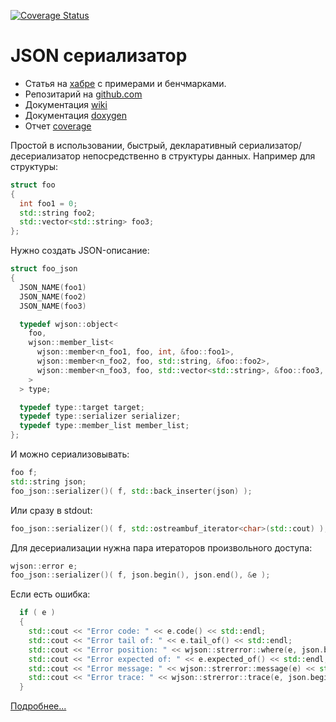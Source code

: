 [![Coverage Status](https://coveralls.io/repos/github/mambaru/wjson/badge.svg?branch=master)](https://coveralls.io/github/mambaru/wjson?branch=master)


# JSON сериализатор

* Статья на [хабре](https://habrahabr.ru/post/311262/) с примерами и бенчмарками.
* Репозитарий на [github.com](https://github.com/mambaru/wjson)
* Документация [wiki](https://github.com/mambaru/wjson/wiki)
* Документация [doxygen](https://mambaru.github.io/wjson/index.html)
* Отчет [coverage](https://mambaru.github.io/wjson/cov-report/index.html)

Простой в использовании, быстрый, декларативный сериализатор/десериализатор непосредственно в структуры данных. 
Например для структуры:
```cpp
struct foo
{
  int foo1 = 0;
  std::string foo2;
  std::vector<std::string> foo3;
};
```
Нужно создать JSON-описание:
```cpp
struct foo_json
{
  JSON_NAME(foo1)
  JSON_NAME(foo2)
  JSON_NAME(foo3)

  typedef wjson::object<
    foo,
    wjson::member_list<
      wjson::member<n_foo1, foo, int, &foo::foo1>,
      wjson::member<n_foo2, foo, std::string, &foo::foo2>,
      wjson::member<n_foo3, foo, std::vector<std::string>, &foo::foo3, wjson::vector_of_strings<10> >
    >
  > type;

  typedef type::target target;
  typedef type::serializer serializer;
  typedef type::member_list member_list;
};
```
И можно сериализовывать:
```cpp
foo f;
std::string json;
foo_json::serializer()( f, std::back_inserter(json) );
```
Или сразу в stdout:
```cpp
foo_json::serializer()( f, std::ostreambuf_iterator<char>(std::cout) );
```
Для десериализации нужна пара итераторов произвольного доступа:
```cpp
wjson::error e;
foo_json::serializer()( f, json.begin(), json.end(), &e );
```
Если есть ошибка:
```cpp
  if ( e )
  {
    std::cout << "Error code: " << e.code() << std::endl;
    std::cout << "Error tail of: " << e.tail_of() << std::endl;
    std::cout << "Error position: " << wjson::strerror::where(e, json.begin(), json.end() ) << std::endl;
    std::cout << "Error expected of: " << e.expected_of() << std::endl;
    std::cout << "Error message: " << wjson::strerror::message(e) << std::endl;
    std::cout << "Error trace: " << wjson::strerror::trace(e, json.begin(), json.end()) << std::endl;
  }
```

[Подробнее...](https://github.com/mambaru/wjson/wiki)
